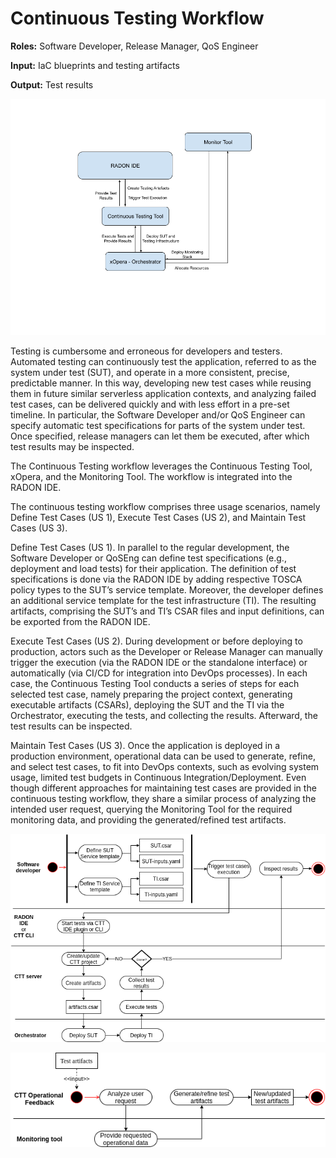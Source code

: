 # Continuous Testing Workflow

**Roles:** Software Developer, Release Manager, QoS Engineer

**Input:** IaC blueprints and testing artifacts

**Output:** Test results

![#continuous_testing_workflow_tools](continuous_testing_workflow_tools.png)

Testing is cumbersome and erroneous for developers and testers. Automated testing can continuously test the application, referred to as the system under test (SUT), and operate in a more consistent, precise, predictable manner. In this way, developing new test cases while reusing them in future similar serverless application contexts, and analyzing failed test cases, can be delivered quickly and with less effort in a pre-set timeline. In particular, the Software Developer and/or QoS Engineer can specify automatic test specifications for parts of the system under test. Once specified, release managers can let them be executed, after which test results may be inspected.

The Continuous Testing workflow leverages the Continuous Testing Tool, xOpera, and the Monitoring Tool. The workflow is integrated into the RADON IDE.

The continuous testing workflow comprises three usage scenarios, namely Define Test Cases (US 1), Execute Test Cases (US 2), and Maintain Test Cases (US 3).

Define Test Cases (US 1).  In parallel to the regular development, the Software Developer or QoSEng can define test specifications (e.g., deployment and load tests) for their application. The definition of test specifications is done via the RADON IDE by adding respective TOSCA policy types to the SUT’s service template. Moreover, the developer defines an additional service template for the test infrastructure (TI).  The resulting artifacts, comprising the SUT’s and TI’s CSAR files and input definitions, can be exported from the RADON IDE.

Execute Test Cases (US 2). During development or before deploying to production, actors such as the Developer or Release Manager can manually trigger the execution (via the RADON IDE or the standalone interface) or automatically (via CI/CD for integration into DevOps processes).  In each case, the Continuous Testing Tool conducts a series of steps for each selected test case, namely preparing the project context, generating executable artifacts (CSARs), deploying the SUT and the TI via the Orchestrator, executing the tests, and collecting the results. Afterward, the test results can be inspected.

Maintain Test Cases (US 3). Once the application is deployed in a production environment, operational data can be used to generate, refine, and select test cases, to fit into DevOps contexts, such as evolving system usage, limited test budgets in Continuous Integration/Deployment. Even though different approaches for maintaining test cases are provided in the continuous testing workflow, they share a similar process of analyzing the intended user request, querying the Monitoring Tool for the required monitoring data, and providing the generated/refined test artifacts.

![#continuous_testing_workflow_activity_1](continuous_testing_workflow_activity_1.png)

![#continuous_testing_workflow_activity_2](continuous_testing_workflow_activity_2.png)